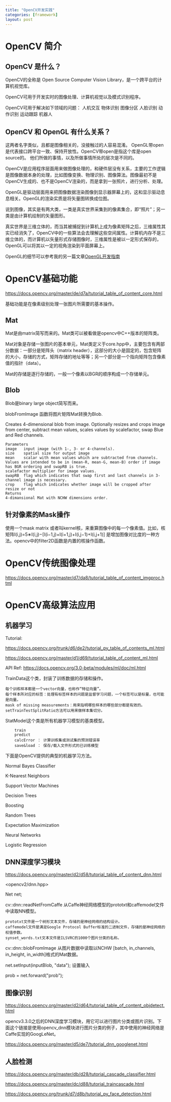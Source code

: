 ```yaml
---
title: "OpenCV开发实践"
categories: [framework]
layout: post
---
```


# OpenCV 简介

## OpenCV 是什么？

OpenCV的全称是 Open Source Computer Vision Library，是一个跨平台的计算机视觉库。

OpenCV可用于开发实时的图像处理、计算机视觉以及模式识别程序。

OpenCV可用于解决如下领域的问题：
人机交互 物体识别 图像分区 人脸识别 动作识别 运动跟踪 机器人

## OpenCV 和 OpenGL 有什么关系？

这两者名字类似，且都是图像相关的，没接触过的人容易混淆。
OpenGL带open是代表接口跨平台一致、保持开放性。OpenCV带open是指这个库是open source的。
他们所做的事情，以及所做事情所处的层次是不同的。

OpenCV是应用程序层面用来做图像处理的，和硬件层没有关系，主要的工作逻辑是图像数据本身的处理，比如图像变换、物理识别、图像算法。图像最初不是OpenCV生成的、也不是OpenCV渲染的，而是拿到一张照片，进行分析、处理。

OpenGL是驱动层面用来把图像数据渲染图像到显示器屏幕上的，这和显示驱动息息相关。OpenGL的渲染实质是将矢量图转换成位图。

说到图像，其实是有两大类，一类是真实世界采集到的像素集合，即“照片”；另一类是由计算机绘制的矢量图形。

真实世界是三维立体的，而当其被捕捉到计算机上成为像素矩阵之后，三维属性其实已经消失了，OpenCV中的一些算法会去理解这些空间属性。计算机内存不是三维立体的，而计算机以矢量形式存储图像时，三维属性是被以一定形式保存的，OpenGL可以将其以一定的视角渲染到平面屏幕上。


OpenGL的细节可以参考我的另一篇文章[OpenGL开发指南](https://lucky521.github.io/blog/design/2017/11/21/opengl.html)


# OpenCV基础功能

https://docs.opencv.org/master/de/d7a/tutorial_table_of_content_core.html

基础功能是在像素级别处理一张图片所需要的基本操作。

## Mat

Mat是由matrix简写而来的。Mat类可以被看做是opencv中C++版本的矩阵类。

Mat对象是存储一张图片的基本单元，Mat类定义于core.hpp中，主要包含有两部分数据：一部分是矩阵头（matrix header），这部分的大小是固定的，包含矩阵的大小，存储的方式，矩阵存储的地址等等；另一个部分是一个指向矩阵包含像素值的指针（data）。

Mat的存储是逐行存储的，一般一个像素以BGR的顺序构成一个存储单元。




## Blob

Blob是binary large object简写而来。

blobFromImage 函数将图片矩阵Mat转换为Blob.

Creates 4-dimensional blob from image. Optionally resizes and crops image from center, subtract mean values, scales values by scalefactor, swap Blue and Red channels.

	Parameters
	image	input image (with 1-, 3- or 4-channels).
	size	spatial size for output image
	mean	scalar with mean values which are subtracted from channels. Values are intended to be in (mean-R, mean-G, mean-B) order if image has BGR ordering and swapRB is true.
	scalefactor	multiplier for image values.
	swapRB	flag which indicates that swap first and last channels in 3-channel image is necessary.
	crop	flag which indicates whether image will be cropped after resize or not
	Returns
	4-dimansional Mat with NCHW dimensions order.


## 针对像素的Mask操作

使用一个mask matrix 或者叫kernel核，来重算图像中的每一个像素值。比如，核矩阵I(i,j)=5∗I(i,j)−[I(i−1,j)+I(i+1,j)+I(i,j−1)+I(i,j+1)] 是增加图像对比度的一种方法。opencv中的filter2D函数是内置的核操作函数。




# OpenCV传统图像处理

https://docs.opencv.org/master/d7/da8/tutorial_table_of_content_imgproc.html




# OpenCV高级算法应用


## 机器学习

Tutorial:

https://docs.opencv.org/trunk/d6/de2/tutorial_py_table_of_contents_ml.html

https://docs.opencv.org/master/d1/d69/tutorial_table_of_content_ml.html

API Ref:  https://docs.opencv.org/3.0-beta/modules/ml/doc/ml.html


TrainData这个类，封装了训练数据的存储和操作。

	每个训练样本都是一个vector向量，也称作“特征向量”。
	每个样本所对应的标签：处理有标签样本的问题是监督学习问题，一个标签可以是标量，也可能是向量。
	mask of missing measurements：用来指明哪些样本的哪些部分都是有效的。
	setTrainTestSplitRatio方法可以用来做样本集切分。


StatModel这个类是所有机器学习模型的基类模型。

		train
		predict
		calcError ： 计算训练集或测试集的预测错误率
		save&load ： 保存/载入文件形式的已训练模型

下面是OpenCV提供的典型的机器学习方法。

Normal Bayes Classifier

K-Nearest Neighbors

Support Vector Machines

Decision Trees

Boosting

Random Trees

Expectation Maximization

Neural Networks

Logistic Regression


## DNN深度学习模块

https://docs.opencv.org/master/d2/d58/tutorial_table_of_content_dnn.html

 <opencv2/dnn.hpp>

 Net net;

 cv::dnn::readNetFromCaffe 从Caffe神经网络模型的prototxt和caffemodel文件中读取NN模型。

 	prototxt文件是一个树形文本文件，存储的是神经网络的结构设计。
 	caffemodel文件是满足Google Protocol Buffer标准的二进制文件，存储的是神经网络的权值参数。
 	synset_words.txt文本文件是ILSVRC的1000个图片分类的名称。


 cv::dnn::blobFromImage 从图片数据中读取以NCHW [batch, in_channels, in_height, in_width]格式的Mat数据。


 net.setInput(inputBlob, "data");   设置输入   

 prob = net.forward("prob");  


## 图像识别

https://docs.opencv.org/master/d2/d64/tutorial_table_of_content_objdetect.html



opencv3.3.0之后的DNN深度学习模块，用它可以进行图片分类或图片识别。下面这个链接是使用opencv_dnn模块进行图片分类的例子，其中使用的神经网络是Caffe实现的GoogLeNet。

https://docs.opencv.org/master/d5/de7/tutorial_dnn_googlenet.html



## 人脸检测

https://docs.opencv.org/master/db/d28/tutorial_cascade_classifier.html

https://docs.opencv.org/master/dc/d88/tutorial_traincascade.html

https://docs.opencv.org/trunk/d7/d8b/tutorial_py_face_detection.html



